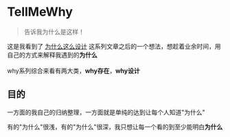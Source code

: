 # TellMeWhy

> 告诉我为什么是这样！


这是我看到了  [为什么这么设计](https://draven.co/whys-the-design/)    这系列文章之后的一个想法，想趁着业余时间，用自己的方式来解释我遇到的**为什么**<br>
<br>
why系列综合来看有两大类，**why存在**，**why设计**

## 目的
一方面的我自己的归纳整理，一方面就是单纯的达到让每个人知道"为什么"

有的"为什么"很浅，有的"为什么"很深，我只想让每一个看的到至少能明白**为什么**



